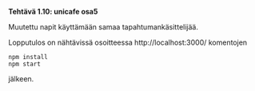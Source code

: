 **Tehtävä 1.10: unicafe osa5**

Muutettu napit käyttämään samaa tapahtumankäsittelijää.

Lopputulos on nähtävissä osoitteessa http://localhost:3000/ komentojen

    npm install
    npm start

jälkeen.
